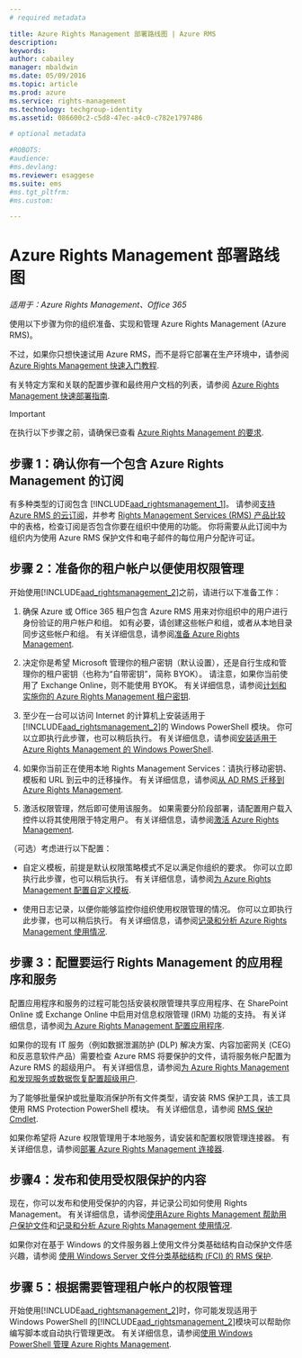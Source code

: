 ```yaml
---
# required metadata

title: Azure Rights Management 部署路线图 | Azure RMS
description:
keywords:
author: cabailey
manager: mbaldwin
ms.date: 05/09/2016
ms.topic: article
ms.prod: azure
ms.service: rights-management
ms.technology: techgroup-identity
ms.assetid: 086600c2-c5d8-47ec-a4c0-c782e1797486

# optional metadata

#ROBOTS:
#audience:
#ms.devlang:
ms.reviewer: esaggese
ms.suite: ems
#ms.tgt_pltfrm:
#ms.custom:

---
```


# Azure Rights Management 部署路线图

*适用于：Azure Rights Management、Office 365*

使用以下步骤为你的组织准备、实现和管理 Azure Rights Management (Azure RMS)。

不过，如果你只想快速试用 Azure RMS，而不是将它部署在生产环境中，请参阅 [Azure Rights Management 快速入门教程](../get-started/quick-start-tutorial.md).

有关特定方案和关联的配置步骤和最终用户文档的列表，请参阅 [Azure Rights Management 快速部署指南](../get-started/rapid-deployment-guide.md).

> [!IMPORTANT]
> 在执行以下步骤之前，请确保已查看 [Azure Rights Management 的要求](../get-started/requirements-azure-rms.md).

## 步骤 1：确认你有一个包含 Azure Rights Management 的订阅
有多种类型的订阅包含 [!INCLUDE[aad_rightsmanagement_1](../includes/aad_rightsmanagement_1_md.md)]。 请参阅[支持 Azure RMS 的云订阅](../get-started/requirements-subscriptions.md)，并参考 [Rights Management Services (RMS) 产品比较](https://technet.microsoft.com/dn858608)中的表格，检查订阅是否包含你要在组织中使用的功能。 你将需要从此订阅中为组织内为使用 Azure RMS 保护文件和电子邮件的每位用户分配许可证。

## 步骤 2：准备你的租户帐户以便使用权限管理
开始使用[!INCLUDE[aad_rightsmanagement_2](../includes/aad_rightsmanagement_2_md.md)]之前，请进行以下准备工作：

1.  确保 Azure 或 Office 365 租户包含 Azure RMS 用来对你组织中的用户进行身份验证的用户帐户和组。 如有必要，请创建这些帐户和组，或者从本地目录同步这些帐户和组。 有关详细信息，请参阅[准备 Azure Rights Management](prepare.md).

2.  决定你是希望 Microsoft 管理你的租户密钥（默认设置），还是自行生成和管理你的租户密钥（也称为“自带密钥”，简称 BYOK）。 请注意，如果你当前使用了 Exchange Online，则不能使用 BYOK。 有关详细信息，请参阅[计划和实施你的 Azure Rights Management 租户密钥](plan-implement-tenant-key.md).

3.  至少在一台可以访问 Internet 的计算机上安装适用于 [!INCLUDE[aad_rightsmanagement_2](../includes/aad_rightsmanagement_2_md.md)]的 Windows PowerShell 模块。 你可以立即执行此步骤，也可以稍后执行。 有关详细信息，请参阅[安装适用于 Azure Rights Management 的 Windows PowerShell](../deploy-use/install-powershell.md).

4.  如果你当前正在使用本地 Rights Management Services：请执行移动密钥、模板和 URL 到云中的迁移操作。 有关详细信息，请参阅[从 AD RMS 迁移到 Azure Rights Management](migrate-from-ad-rms-to-azure-rms.md).

5.  激活权限管理，然后即可使用该服务。 如果需要分阶段部署，请配置用户载入控件以将其使用限于特定用户。 有关详细信息，请参阅[激活 Azure Rights Management](../deploy-use/activate-service.md).

（可选）考虑进行以下配置：

-   自定义模板，前提是默认权限策略模式不足以满足你组织的要求。 你可以立即执行此步骤，也可以稍后执行。 有关详细信息，请参阅[为 Azure Rights Management 配置自定义模板](../deploy-use/configure-custom-templates.md).

-   使用日志记录，以便你能够监控你组织使用权限管理的情况。 你可以立即执行此步骤，也可以稍后执行。 有关详细信息，请参阅[记录和分析 Azure Rights Management 使用情况](../deploy-use/log-analyze-usage.md).

## 步骤 3：配置要运行 Rights Management 的应用程序和服务
配置应用程序和服务的过程可能包括安装权限管理共享应用程序、在 SharePoint Online 或 Exchange Online 中启用对信息权限管理 (IRM) 功能的支持。 有关详细信息，请参阅[为 Azure Rights Management 配置应用程序](../deploy-use/configure-applications.md).

如果你的现有 IT 服务（例如数据泄漏防护 (DLP) 解决方案、内容加密网关 (CEG) 和反恶意软件产品）需要检查 Azure RMS 将要保护的文件，请将服务帐户配置为 Azure RMS 的超级用户。 有关详细信息，请参阅[为 Azure Rights Management 和发现服务或数据恢复配置超级用户](../deploy-use/configure-super-users.md).

为了能够批量保护或批量取消保护所有文件类型，请安装 RMS 保护工具，该工具使用 RMS Protection PowerShell 模块。 有关详细信息，请参阅 [RMS 保护 Cmdlet](https://msdn.microsoft.com/library/mt433195.aspx).

如果你希望将 Azure 权限管理用于本地服务，请安装和配置权限管理连接器。 有关详细信息，请参阅[部署 Azure Rights Management 连接器](../deploy-use/deploy-rms-connector.md).

## 步骤4：发布和使用受权限保护的内容
现在，你可以发布和使用受保护的内容，并记录公司如何使用 Rights Management。 有关详细信息，请参阅[使用Azure Rights Management 帮助用户保护文件](../deploy-use/help-users.md)和[记录和分析 Azure Rights Management 使用情况](../deploy-use/log-analyze-usage.md).

如果你对在基于 Windows 的文件服务器上使用文件分类基础结构自动保护文件感兴趣，请参阅 [使用 Windows Server 文件分类基础结构 (FCI) 的 RMS 保护](../rms-client/configure-fci.md).

## 步骤 5：根据需要管理租户帐户的权限管理
开始使用[!INCLUDE[aad_rightsmanagement_2](../includes/aad_rightsmanagement_2_md.md)]时，你可能发现适用于 Windows PowerShell 的[!INCLUDE[aad_rightsmanagement_2](../includes/aad_rightsmanagement_2_md.md)]模块可以帮助你编写脚本或自动执行管理更改。 有关详细信息，请参阅[使用 Windows PowerShell 管理 Azure Rights Management](../deploy-use/administer-powershell.md).




<!--HONumber=May16_HO2-->


